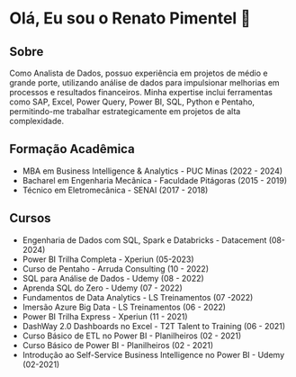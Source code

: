 # Olá, Eu sou o Renato Pimentel 👋


## Sobre

Como Analista de Dados, possuo experiência em projetos de médio e grande porte, utilizando análise de dados para impulsionar melhorias em processos e resultados financeiros. Minha expertise inclui ferramentas como SAP, Excel, Power Query, Power BI, SQL, Python e Pentaho, permitindo-me trabalhar estrategicamente em projetos de alta complexidade.

## Formação Acadêmica

* MBA em Business Intelligence & Analytics - PUC Minas (2022 - 2024)
* Bacharel em Engenharia Mecânica - Faculdade Pitágoras (2015 - 2019)
* Técnico em Eletromecânica - SENAI (2017 - 2018)

## Cursos

* Engenharia de Dados com SQL, Spark e Databricks - Datacement (08-2024)
* Power BI Trilha Completa - Xperiun (05-2023)
* Curso de Pentaho - Arruda Consulting (10 - 2022)
* SQL para Análise de Dados - Udemy (08 - 2022)
* Aprenda SQL do Zero - Udemy (07 - 2022)
* Fundamentos de Data Analytics - LS Treinamentos (07 -2022)
* Imersão Azure Big Data - LS Treinamentos (06 - 2022) 
* Power BI Trilha Express - Xperiun (11 - 2021)
* DashWay 2.0 Dashboards no Excel - T2T Talent to Training (06 - 2021)
* Curso Básico de ETL no Power BI - Planilheiros (02 - 2021)
* Curso Básico de Power BI - Planilheiros (02 - 2021)
* Introdução ao Self-Service Business Intelligence no Power BI - Udemy (02-2021)
